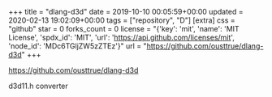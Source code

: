 +++
title = "dlang-d3d"
date = 2019-10-10 00:05:59+00:00
updated = 2020-02-13 19:02:09+00:00
tags = ["repository", "D"]
[extra]
css = "github"
star = 0
forks_count = 0
license = "{'key': 'mit', 'name': 'MIT License', 'spdx_id': 'MIT', 'url': 'https://api.github.com/licenses/mit', 'node_id': 'MDc6TGljZW5zZTEz'}"
url = "https://github.com/ousttrue/dlang-d3d"
+++

<https://github.com/ousttrue/dlang-d3d>

d3d11.h converter
